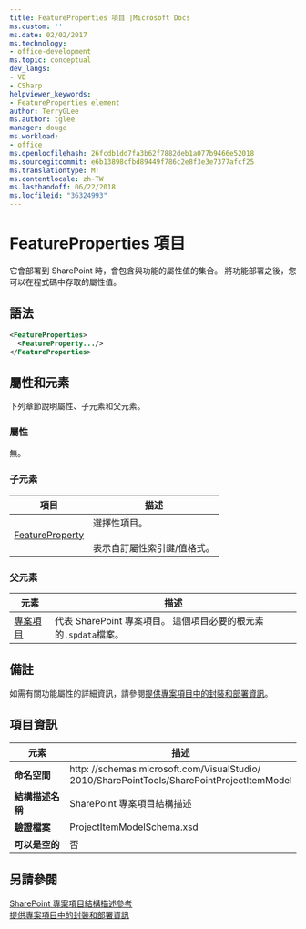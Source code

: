 ```yaml
---
title: FeatureProperties 項目 |Microsoft Docs
ms.custom: ''
ms.date: 02/02/2017
ms.technology:
- office-development
ms.topic: conceptual
dev_langs:
- VB
- CSharp
helpviewer_keywords:
- FeatureProperties element
author: TerryGLee
ms.author: tglee
manager: douge
ms.workload:
- office
ms.openlocfilehash: 26fcdb1dd7fa3b62f7882deb1a077b9466e52018
ms.sourcegitcommit: e6b13898cfbd89449f786c2e8f3e3e7377afcf25
ms.translationtype: MT
ms.contentlocale: zh-TW
ms.lasthandoff: 06/22/2018
ms.locfileid: "36324993"
---
```

# <a name="featureproperties-element"></a>FeatureProperties 項目
  它會部署到 SharePoint 時，會包含與功能的屬性值的集合。 將功能部署之後，您可以在程式碼中存取的屬性值。  
  
## <a name="syntax"></a>語法  
  
```xml  
<FeatureProperties>  
  <FeatureProperty.../>  
</FeatureProperties>  
```  
  
## <a name="attributes-and-elements"></a>屬性和元素
 下列章節說明屬性、子元素和父元素。  
  
### <a name="attributes"></a>屬性  
 無。  
  
### <a name="child-elements"></a>子元素
  
|項目|描述|  
|-------------|-----------------|  
|[FeatureProperty](../sharepoint/featureproperty-element.md)|選擇性項目。<br /><br /> 表示自訂屬性索引鍵/值格式。|  
  
### <a name="parent-elements"></a>父元素
  
|元素|描述|  
|-------------|-----------------|  
|[專案項目](../sharepoint/projectitem-element.md)|代表 SharePoint 專案項目。 這個項目必要的根元素的`.spdata`檔案。|  
  
## <a name="remarks"></a>備註  
 如需有關功能屬性的詳細資訊，請參閱[提供專案項目中的封裝和部署資訊](../sharepoint/providing-packaging-and-deployment-information-in-project-items.md)。  
  
## <a name="element-information"></a>項目資訊
  
|元素|描述|  
|-------------|-----------------|  
|**命名空間**|http<nolink>: //schemas.microsoft.com/VisualStudio/<br>2010/SharePointTools/SharePointProjectItemModel|  
|**結構描述名稱**|SharePoint 專案項目結構描述|  
|**驗證檔案**|ProjectItemModelSchema.xsd|  
|**可以是空的**|否|  
  
## <a name="see-also"></a>另請參閱
 [SharePoint 專案項目結構描述參考](../sharepoint/sharepoint-project-item-schema-reference.md)   
 [提供專案項目中的封裝和部署資訊](../sharepoint/providing-packaging-and-deployment-information-in-project-items.md)  
  
  
